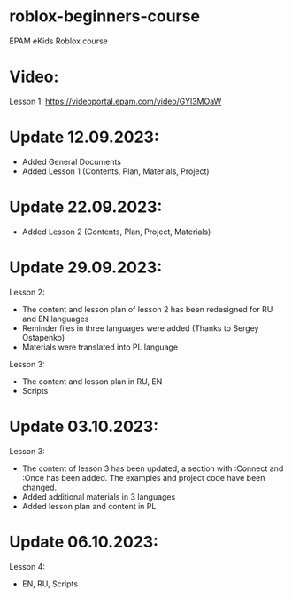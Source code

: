 # roblox-beginners-course
EPAM eKids Roblox course

Video:
===================
Lesson 1: https://videoportal.epam.com/video/GYl3MOaW

Update 12.09.2023:
===================
- Added General Documents
- Added Lesson 1 (Contents, Plan, Materials, Project)

Update 22.09.2023:
===================
- Added Lesson 2 (Contents, Plan, Project, Materials)

Update 29.09.2023:
===================
Lesson 2:
- The content and lesson plan of lesson 2 has been redesigned for RU and EN languages
- Reminder files in three languages were added (Thanks to Sergey Ostapenko)
- Materials were translated into PL language

Lesson 3:
- The content and lesson plan in RU, EN
- Scripts

Update 03.10.2023:
==================
Lesson 3:
- The content of lesson 3 has been updated, a section with :Connect and :Once has been added. The examples and project code have been changed.
- Added additional materials in 3 languages
- Added lesson plan and content in PL

Update 06.10.2023:
==================
Lesson 4:
- EN, RU, Scripts